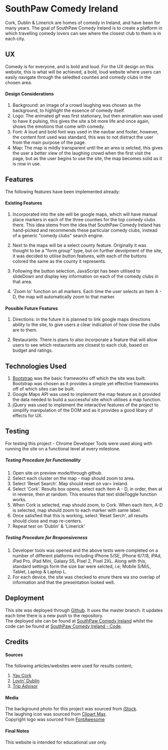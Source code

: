 # SouthPaw Comedy Ireland

Cork, Dublin & Limerick are homes of comedy in Ireland, 
and have been for many years. 
The goal of SouthPaw Comedy Ireland is to create a platform 
in which travelling comedy lovers can see where the closest club
to them is in each city.

## UX

Comedy is for everyone, and is bold and loud. For the UX design on this
website, this is what will be achieved, a bold, loud website where users can easily navigate through the 
seledted counties and comedy clubs in the chosen area.

#### Design Considerations

1. Background: an image of a crowd laughing was chosen as the background, to highlight the essence of comedy itself.
2. Logo: The animated gif was first stationary, but then animation was used to have it pulsing, this gives the site a bit more life and once again, shows the emotions that come with comedy.
3. Font: A loud and bold font was used in the navbar and footer, however, the content font used was standard, this was to not distract the user from the main purpose of the page.
4. Map: The map is mildly transparent until the an area is selcted, this gives the user a better view of the laughing crowd when the first visit the page, but as the user begins to use the site, the map becomes solid as it is now in use.


## Features

The following features have been implemented already:

#### Existing Features

1. Incorporated into the site will be google maps, which will have manual place markers
in each of the three counties for the top comedy clubs there. This idea stems from
the idea that SouthPaw Comedy Ireland has hand-picked and recommends these particular comedy clubs, instead 
of a generic "comedy clubs" search engine.

2. Next to the maps will be a select county feature. Originally it was thought to
be a "form group" type, but on further devolpment of the site, it was decided to utilise
button features, with each of the buttons colored the same as the county it represents.

3. Following the button selection, JavaScript has been utilised to slideDown and
display key information on each of the comedy clubs in that area.

4. 'Zoom to' function on all markers. Each time the user selects an item A - D, the map will automatically zoom to that marker.

#### Possible Future Features 

1. Directions: in the future it is planned to link google maps directions ability to
the site, to give users a clear indication of how close the clubs are to them.

2. Restaurants: There is plans to also incorporate a feature that will allow users
to see which restaurants are closest to each club, based on budget and ratings.

## Technologies Used

1. <a href="https://getbootstrap.com" target='_blank'>Bootstrap</a> was the basic frameworks off which the site was built. Bootstrap was chosen as it provides a simple yet effective frameworks off of which sites can be built.
2. Google Maps API was used to implement the map feature as it provided the data needed to build a successful site which utilises a map function.
3. jQuery was used to implement the
interactive features of the project to simplify manipulation of the DOM and as it provides a good libary of effects for UX.

## Testing

For testing this project - Chrome Developer Tools were used along with running the site on a functional level at every milestone.
<br>
##### Testing Procedure for Functionality
1. Open site on preview mode/through github.
2. Select each cluster on the map - map should zoom to area.
3. Select 'Reset Search'. Map should reset on var= ireland.
4. Select 'Cork'. Results box opens, select each item A - D, in order, then at in reverse, then at random. This
ensures that text slideToggle function works.
5. When Cork is selected, map should zoom, to Cork. When each item, A-D is selected, map should
zoom to each marker with same label.
6. Once satisfied that this is working, select 'Reset Serch', all results should close and map re-centers.
7. Repeat test on 'Dublin' & 'Limerick'

##### Testing Procedure for Responsiveness
1. Developer tools was opened and the above tests were completed on a number  of different platforms including
iPhone 5/SE, iPhone 6/7/8, iPAd, iPad Pro, iPad Mini, Galaxy S5, Pixel 2, Pixel 2XL. Along with this, standard settings form the size bar were selcted, i.e;
Mobile S/M/L, Tablet, Laptop & Laptop L.
2. For each device, the site was checked to enure there wa sno overlap of information and that the presentation looked well.

## Deployment

This site was deployed through <a href="https://github.com" target='_blank'>Github</a>. It uses the master branch. It updates each time there is a new push to the repository.
<br>
The deployed site can be found at <a href="https://seabhac-94.github.io/southpaw_comedy/" target='_blank'>SouthPaw Comedy Ireland</a> whilst the code can be found at 
<a href="https://github.com/Seabhac-94/southpaw_comedy" target='_blank'>SouthPaw Comedy Ireland - Code</a>.


## Credits

#### Sources
The following articles/websites were used for results content;
1. <a href="https://www.yaycork.ie/need-a-laugh-here-are-4-of-the-best-comedy-clubs-in-cork/" target=_blank>Yay Cork</a>
2. <a href="https://lovindublin.com/feature/here-are-9-of-the-best-comedy-nights-in-dublin" target=_blank>Lovin' Dublin</a>
3. <a href="https://www.tripadvisor.ie" target=_blank>Trip Advisor</a>

#### Media

The background photo for this project was sourced from <a href="https://www.istockphoto.com/ie/photos/laughing-crowd?mediatype=photography&phrase=laughing%20crowd&sort=mostpopular" target='_blank'>iStock</a>.
<br>
The laughing icon was sourced from <a href="https://www.clipartmax.com/max/m2i8H7b1m2G6H7b1/" target='_blank'>Clipart Max</a>.
<br>
Copyright logo was sourced from <a href="https://fontawesome.com" target='_blank'>FontAwesome</a>

#### Final Notes
This website is intended for educational use only.